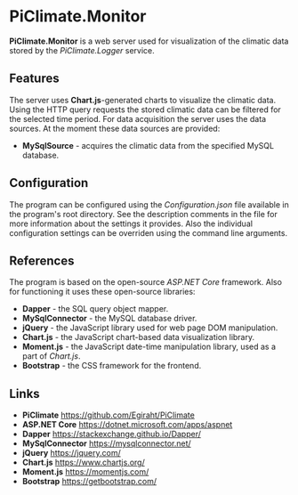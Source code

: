 # PiClimate.Monitor

**PiClimate.Monitor** is a web server used for visualization of the climatic data stored by the
*PiClimate.Logger* service.

## Features

The server uses **Chart.js**-generated charts to visualize the climatic data.
Using the HTTP query requests the stored climatic data can be filtered for the selected time period.
For data acquisition the server uses the data sources. At the moment these data sources are provided:

* **MySqlSource** - acquires the climatic data from the specified MySQL database.

## Configuration

The program can be configured using the *Configuration.json* file available in the program's root directory.
See the description comments in the file for more information about the settings it provides.
Also the individual configuration settings can be overriden using the command line arguments.

## References

The program is based on the open-source *ASP.NET Core* framework. Also for functioning it uses these
open-source libraries:

* **Dapper** - the SQL query object mapper.
* **MySqlConnector** - the MySQL database driver.
* **jQuery** - the JavaScript library used for web page DOM manipulation.
* **Chart.js** - the JavaScript chart-based data visualization library.
* **Moment.js** - the JavaScript date-time manipulation library, used as a part of *Chart.js*.
* **Bootstrap** - the CSS framework for the frontend.

## Links

* **PiClimate** <https://github.com/Egiraht/PiClimate>
* **ASP.NET Core** <https://dotnet.microsoft.com/apps/aspnet>
* **Dapper** <https://stackexchange.github.io/Dapper/>
* **MySqlConnector** <https://mysqlconnector.net/>
* **jQuery** <https://jquery.com/>
* **Chart.js** <https://www.chartjs.org/>
* **Moment.js** <https://momentjs.com/>
* **Bootstrap** <https://getbootstrap.com/>
